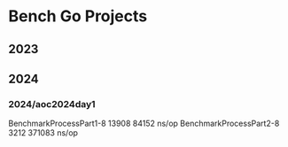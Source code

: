 # Bench Go Projects
## 2023
## 2024
### 2024/aoc2024day1
BenchmarkProcessPart1-8   	   13908	     84152 ns/op
BenchmarkProcessPart2-8   	    3212	    371083 ns/op
